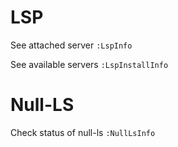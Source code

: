 # LSP

See attached server
`:LspInfo`

See available servers
`:LspInstallInfo`

# Null-LS

Check status of null-ls
`:NullLsInfo`
